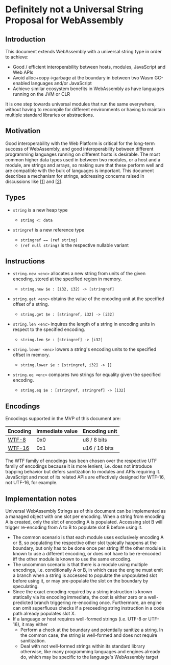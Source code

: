 # Definitely not a Universal String Proposal for WebAssembly

## Introduction

This document extends WebAssembly with a universal string type in order to achieve:

* Good / efficient interoperability between hosts, modules, JavaScript and Web APIs
* Avoid alloc+copy->garbage at the boundary in between two Wasm GC-enabled languages and/or JavaScript
* Achieve similar ecosystem benefits in WebAssembly as have languages running on the JVM or CLR

It is one step towards universal modules that run the same everywhere, without having to recompile for different environments or having to maintain multiple standard libraries or abstractions.

## Motivation

Good interoperability with the Web Platform is critical for the long-term success of WebAssembly, and good interoperability between different programming languages running on different hosts is desirable. The most common higher data types used in between two modules, or a host and a module, are strings and arrays, so making sure that these perform well and are compatible with the bulk of languages is important. This document describes a mechanism for strings, addressing concerns raised in discussions like [[1](https://github.com/WebAssembly/interface-types/issues/13)] and [[2](https://github.com/WebAssembly/gc/issues/145)].

## Types

* `string` is a new heap type
  * `string <: data`

* `stringref` is a new reference type
  * `stringref == (ref string)`
  * `(ref null string)` is the respective nullable variant

## Instructions

* `string.new <enc>` allocates a new string from units of the given encoding, stored at the specified region in memory.
  * `string.new $e : [i32, i32] -> [stringref]`

* `string.get <enc>` obtains the value of the encoding unit at the specified offset of a string.
  * `string.get $e : [stringref, i32] -> [i32]`

* `string.len <enc>` inquires the length of a string in encoding units in respect to the specified encoding.
  * `string.len $e : [stringref] -> [i32]`

* `string.lower <enc>` lowers a string's encoding units to the specified offset in memory.
  * `string.lower $e : [stringref, i32] -> []`

* `string.eq <enc>` compares two strings for equality given the specified encoding.
  * `string.eq $e : [stringref, stringref] -> [i32]`

## Encodings

Encodings supported in the MVP of this document are:

Encoding | Immediate value | Encoding unit
---------|-----------------|---------------
[WTF-8](https://simonsapin.github.io/wtf-8/) | 0x0 | u8 / 8 bits
[WTF-16](https://simonsapin.github.io/wtf-8/#wtf-16) | 0x1 | u16 / 16 bits

The WTF family of encodings has been chosen over the respective UTF family of encodings because it is more lenient, i.e. does not introduce trapping behavior but defers sanitization to modules and APIs requiring it. JavaScript and most of its related APIs are effectively designed for WTF-16, not UTF-16, for example.

## Implementation notes

Universal WebAssembly Strings as of this document can be implemented as a managed object with one slot per encoding. When a string from encoding A is created, only the slot of encoding A is populated. Accessing slot B will trigger re-encoding from A to B to populate slot B before using it.

* The common scenario is that each module uses exclusively encoding A or B, so populating the respective other slot typically happens at the boundary, but only has to be done once per string iff the other module is known to use a different encoding, or does not have to be re-encoded iff the other module is known to use the same encoding.
* The uncommon scenario is that there is a module using multiple encodings, i.e. conditionally A or B, in which case the engine must emit a branch when a string is accessed to populate the unpopulated slot before using it, or may pre-populate the slot on the boundary by speculating.
* Since the exact encoding required by a string instruction is known statically via its encoding immediate, the cost is either zero or a well-predicted branch triggering re-encoding once. Furthermore, an engine can omit superfluous checks if a preceeding string instruction in a code path already populates slot X.
* If a language or host requires well-formed strings (i.e. UTF-8 or UTF-16), it may either
  * Perform a check at the boundary and potentially sanitize a string. In the common case, the string is well-formed and does not require sanitization.
  * Deal with not well-formed strings within its standard library otherwise, like many programming languages and engines already do, which may be specific to the language's WebAssembly target
